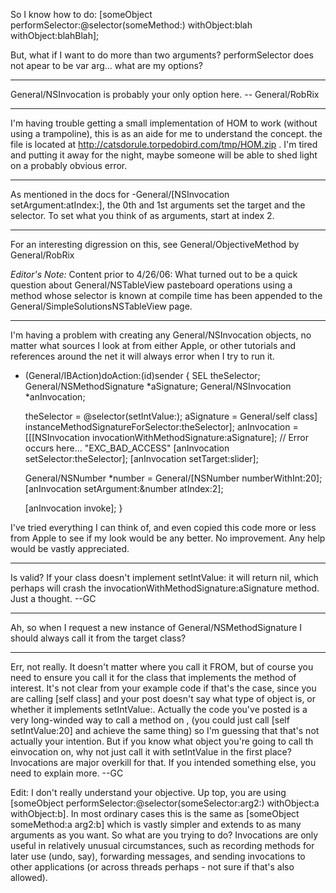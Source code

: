 So I know how to do: [someObject performSelector:@selector(someMethod:) withObject:blah withObject:blahBlah];

But, what if I want to do more than two arguments?  performSelector does not apear to be var arg... what are my options?

----

General/NSInvocation is probably your only option here. -- General/RobRix

----

I'm having trouble getting a small implementation of HOM to work (without using a trampoline), this is as an aide for me to understand the concept. the file is located at http://catsdorule.torpedobird.com/tmp/HOM.zip . I'm tired and putting it away for the night, maybe someone will be able to shed light on a probably obvious error.

----

As mentioned in the docs for -General/[NSInvocation setArgument:atIndex:], the 0th and 1st arguments set the target and the selector.  To set what you think of as arguments, start at index 2.

----

For an interesting digression on this, see General/ObjectiveMethod by General/RobRix

*Editor's Note:* Content prior to 4/26/06: What turned out to be a quick question about General/NSTableView pasteboard operations using a method whose selector is known at compile time has been appended to the General/SimpleSolutionsNSTableView page.

----

I'm having a problem with creating any General/NSInvocation objects, no matter what sources I look at from either Apple, or other tutorials and references around the net it will always error when I try to run it.

    
- (General/IBAction)doAction:(id)sender {
	SEL theSelector;
	General/NSMethodSignature *aSignature;
	General/NSInvocation *anInvocation;
	
	theSelector = @selector(setIntValue:);
	aSignature = General/self class] instanceMethodSignatureForSelector:theSelector];
	anInvocation = [[[NSInvocation invocationWithMethodSignature:aSignature]; // Error occurs here... "EXC_BAD_ACCESS"
	[anInvocation setSelector:theSelector];
	[anInvocation setTarget:slider];
	
	General/NSNumber *number = General/[NSNumber numberWithInt:20];
	[anInvocation setArgument:&number atIndex:2];
	
	[anInvocation invoke];
}


I've tried everything I can think of, and even copied this code more or less from Apple to see if my look would be any better. No improvement. Any help would be vastly appreciated.

----

Is <aSignature> valid? If your class doesn't implement setIntValue: it will return nil, which perhaps will crash the     invocationWithMethodSignature:aSignature method. Just a thought. --GC

----

Ah, so when I request a new instance of General/NSMethodSignature I should always call it from the target class?

----

Err, not really. It doesn't matter where you call it FROM, but of course you need to ensure you call it for the class that implements the method of interest. It's not clear from your example code if that's the case, since you are calling     [self class] and your post doesn't say what type of object <self> is, or whether it implements     setIntValue:. Actually the code you've posted is a very long-winded way to call a method on <self>, (you could just call     [self setIntValue:20] and achieve the same thing) so I'm guessing that that's not actually your intention. But if you know what object you're going to call th einvocation on, why not just call it with setIntValue in the first place? Invocations are major overkill for that. If you intended something else, you need to explain more. --GC

Edit: I don't really understand your objective. Up top, you are using     [someObject performSelector:@selector(someSelector:arg2:) withObject:a withObject:b]. In most ordinary cases this is the same as     [someObject someMethod:a arg2:b] which is vastly simpler and extends to as many arguments as you want. So what are you trying to do? Invocations are only useful in relatively unusual circumstances, such as recording methods for later use (undo, say), forwarding messages, and sending invocations to other applications (or across threads perhaps - not sure if that's also allowed).